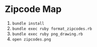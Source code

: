 # Zipcode Map

1. `bundle install`
2. `bundle exec ruby format_zipcodes.rb`
3. `bundle exec ruby png_drawing.rb`
4. `open zipcodes.png`
